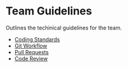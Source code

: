 # Team Guidelines

Outlines the techinical guidelines for the team.

- [Coding Standards](coding-standards.md)
- [Git Workflow](git-workflow.md)
- [Pull Requests](pull-requests.md)
- [Code Review](code-review.md)
